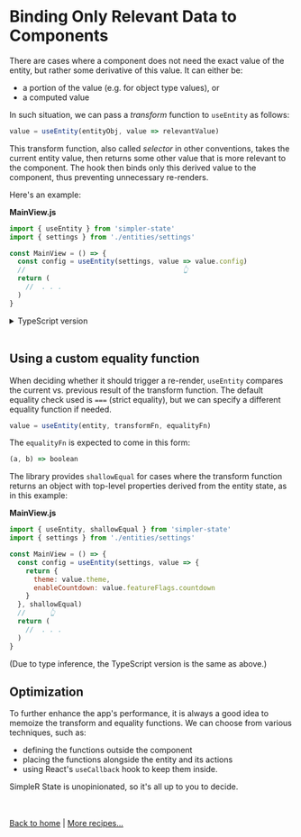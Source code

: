 # Binding Only Relevant Data to Components

There are cases where a component does not need the exact value of the entity, but rather some derivative of this value. It can either be:
- a portion of the value (e.g. for object type values), or 
- a computed value

In such situation, we can pass a _transform_ function to `useEntity` as follows:
```js
value = useEntity(entityObj, value => relevantValue)
```
This transform function, also called _selector_ in other conventions, takes the current entity value, then returns some other value that is more relevant to the component. The hook then binds only this derived value to the component, thus preventing unnecessary re-renders.

Here's an example:

**MainView.js**
```jsx
import { useEntity } from 'simpler-state'
import { settings } from './entities/settings'

const MainView = () => {
  const config = useEntity(settings, value => value.config)
  //                                       👆
  return ( 
    //  . . .
  )
}
```

<details>
  <summary>TypeScript version</summary><br/>

**MainView.tsx**
```tsx
import { useEntity } from 'simpler-state'
import { settings } from './entities/settings'

const MainView = () => {
  const config = useEntity(settings, value => value.config)
  //                                       👆
  return ( 
    //  . . .
  )
}
```
Notice that type inference still works full force here. No need for explicit types even when working with a transform function.

</details><br />

## Using a custom equality function

When deciding whether it should trigger a re-render, `useEntity` compares the current vs. previous result of the transform function. The default equality check used is `===` (strict equality), but we can specify a different equality function if needed.
```js
value = useEntity(entity, transformFn, equalityFn)
```
The `equalityFn` is expected to come in this form:
```js
(a, b) => boolean
```

The library provides `shallowEqual` for cases where the transform function returns an object with top-level properties derived from the entity state, as in this example:

**MainView.js**
```jsx
import { useEntity, shallowEqual } from 'simpler-state'
import { settings } from './entities/settings'

const MainView = () => {
  const config = useEntity(settings, value => {
    return {
      theme: value.theme,
      enableCountdown: value.featureFlags.countdown
    }
  }, shallowEqual)
  //      👆
  return ( 
    //  . . .
  )
}
```
(Due to type inference, the TypeScript version is the same as above.)

## Optimization

To further enhance the app's performance, it is always a good idea to memoize the transform and equality functions. We can choose from various techniques, such as:
- defining the functions outside the component
- placing the functions alongside the entity and its actions
- using React's `useCallback` hook to keep them inside.

SimpleR State is unopinionated, so it's all up to you to decide.

<br /><br />
[Back to home](index.html) | [More recipes...](recipes.html)
